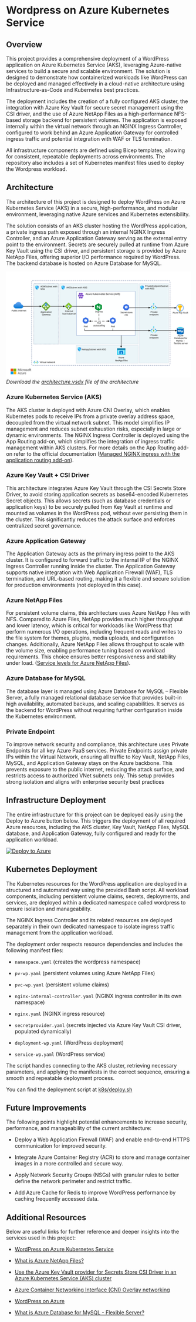 # Wordpress on Azure Kubernetes Service

## Overview
This project provides a comprehensive deployment of a WordPress application on Azure Kubernetes Service (AKS), leveraging Azure-native services to build a secure and scalable environment. The solution is designed to demonstrate how containerized workloads like WordPress can be deployed and managed effectively in a cloud-native architecture using Infrastructure-as-Code and Kubernetes best practices.

The deployment includes the creation of a fully configured AKS cluster, the integration with Azure Key Vault for secure secret management using the CSI driver, and the use of Azure NetApp Files as a high-performance NFS-based storage backend for persistent volumes. The application is exposed internally within the virtual network through an NGINX Ingress Controller, configured to work behind an Azure Application Gateway for controlled ingress traffic and potential integration with WAF or TLS termination.

All infrastructure components are defined using Bicep templates, allowing for consistent, repeatable deployments across environments. The repository also includes a set of Kubernetes manifest files used to deploy the Wordpress workload.


## Architecture
The architecture of this project is designed to deploy WordPress on Azure Kubernetes Service (AKS) in a secure, high-performance, and modular environment, leveraging native Azure services and Kubernetes extensibility.

The solution consists of an AKS cluster hosting the WordPress application, a private ingress path exposed through an internal NGINX Ingress Controller, and an Azure Application Gateway serving as the external entry point to the environment. Secrets are securely pulled at runtime from Azure Key Vault using the CSI driver, and persistent storage is provided by Azure NetApp Files, offering superior I/O performance required by WordPress. The backend database is hosted on Azure Database for MySQL.

![Architecture Diagram](./architecture.svg)
*Download the [architecture.vsdx](./architecture.vsdx) file of the architecture*

### Azure Kubernetes Service (AKS)
The AKS cluster is deployed with Azure CNI Overlay, which enables Kubernetes pods to receive IPs from a private overlay address space, decoupled from the virtual network subnet. This model simplifies IP management and reduces subnet exhaustion risks, especially in large or dynamic environments.
The NGINX Ingress Controller is deployed using the App Routing add-on, which simplifies the integration of ingress traffic management within AKS clusters.
For more details on the App Routing add-on refer to the official documentation ([Managed NGINX ingress with the application routing add-on](https://learn.microsoft.com/en-us/azure/aks/app-routing)).

### Azure Key Vault + CSI Driver
This architecture integrates Azure Key Vault through the CSI Secrets Store Driver, to avoid storing application secrets as base64-encoded Kubernetes Secret objects. This allows secrets (such as database credentials or application keys) to be securely pulled from Key Vault at runtime and mounted as volumes in the WordPress pod, without ever persisting them in the cluster. This significantly reduces the attack surface and enforces centralized secret governance.

### Azure Application Gateway
The Application Gateway acts as the primary ingress point to the AKS cluster. It is configured to forward traffic to the internal IP of the NGINX Ingress Controller running inside the cluster. The Application Gateway supports native integration with Web Application Firewall (WAF), TLS termination, and URL-based routing, making it a flexible and secure solution for production environments (not deployed in this case).

### Azure NetApp Files
For persistent volume claims, this architecture uses Azure NetApp Files with NFS. Compared to Azure Files, NetApp provides much higher throughput and lower latency, which is critical for workloads like WordPress that perform numerous I/O operations, including frequent reads and writes to the file system for themes, plugins, media uploads, and configuration changes. Additionally, Azure NetApp Files allows throughput to scale with the volume size, enabling performance tuning based on workload requirements. This choice ensures better responsiveness and stability under load. ([Service levels for Azure NetApp Files](https://learn.microsoft.com/en-us/azure/azure-netapp-files/azure-netapp-files-service-levels)).

### Azure Database for MySQL
The database layer is managed using Azure Database for MySQL – Flexible Server, a fully managed relational database service that provides built-in high availability, automated backups, and scaling capabilities. It serves as the backend for WordPress without requiring further configuration inside the Kubernetes environment.

### Private Endpoint
To improve network security and compliance, this architecture uses Private Endpoints for all key Azure PaaS services. Private Endpoints assign private IPs within the Virtual Network, ensuring all traffic to Key Vault, NetApp Files, MySQL, and Application Gateway stays on the Azure backbone. This prevents exposure to the public internet, reducing the attack surface, and restricts access to authorized VNet subnets only. This setup provides strong isolation and aligns with enterprise security best practices

## Infrastructure Deployment
The entire infrastructure for this project can be deployed easily using the Deploy to Azure button below. This triggers the deployment of all required Azure resources, including the AKS cluster, Key Vault, NetApp Files, MySQL database, and Application Gateway, fully configured and ready for the application workload.

[![Deploy to Azure](https://aka.ms/deploytoazurebutton)](https://portal.azure.com/#create/Microsoft.Template/uri/https%3A%2F%2Fraw.githubusercontent.com%2FTommaso23%2FWordpress-on-AKS%2Frefs%2Fheads%2Fmain%2Fazuredeploy.json)

## Kubernetes Deployment
The Kubernetes resources for the WordPress application are deployed in a structured and automated way using the provided Bash script. All workload components, including persistent volume claims, secrets, deployments, and services, are deployed within a dedicated namespace called wordpress to ensure isolation and manageability.

The NGINX Ingress Controller and its related resources are deployed separately in their own dedicated namespace to isolate ingress traffic management from the application workload.

The deployment order respects resource dependencies and includes the following manifest files:

- `namespace.yaml` (creates the wordpress namespace)

- `pv-wp.yaml` (persistent volumes using Azure NetApp Files)

- `pvc-wp.yaml` (persistent volume claims)

- `nginx-internal-controller.yaml` (NGINX ingress controller in its own namespace)

- `nginx.yaml` (NGINX ingress resource)

- `secretprovider.yaml` (secrets injected via Azure Key Vault CSI driver, populated dynamically)

- `deployment-wp.yaml` (WordPress deployment)

- `service-wp.yaml` (WordPress service)

The script handles connecting to the AKS cluster, retrieving necessary parameters, and applying the manifests in the correct sequence, ensuring a smooth and repeatable deployment process.

You can find the deployment script at [k8s/deploy.sh](k8s/deploy.sh)

## Future Improvements
The following points highlight potential enhancements to increase security, performance, and manageability of the current architecture:
- Deploy a Web Application Firewall (WAF) and enable end-to-end HTTPS communication for improved security.

- Integrate Azure Container Registry (ACR) to store and manage container images in a more controlled and secure way.

- Apply Network Security Groups (NSGs) with granular rules to better define the network perimeter and restrict traffic.

- Add Azure Cache for Redis to improve WordPress performance by caching frequently accessed data.

## Additional Resources
Below are useful links for further reference and deeper insights into the services used in this project:
- [WordPress on Azure Kubernetes Service](https://learn.microsoft.com/en-us/azure/architecture/example-scenario/infrastructure/wordpress-container)

- [What is Azure NetApp Files?](https://learn.microsoft.com/en-us/azure/azure-netapp-files/azure-netapp-files-introduction)

- [Use the Azure Key Vault provider for Secrets Store CSI Driver in an Azure Kubernetes Service (AKS) cluster](https://learn.microsoft.com/en-us/azure/aks/csi-secrets-store-driver)

- [Azure Container Networking Interface (CNI) Overlay networking](https://learn.microsoft.com/en-us/azure/aks/concepts-network-azure-cni-overlay)

- [WordPress on Azure](https://learn.microsoft.com/it-it/azure/architecture/guide/infrastructure/wordpress-overview)

- [What is Azure Database for MySQL - Flexible Server?](https://learn.microsoft.com/en-us/azure/mysql/flexible-server/overview)